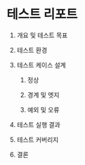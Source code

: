<h1>테스트 리포트</h1>

1. 개요 및 테스트 목표

2. 테스트 환경

3. 테스트 케이스 설계
   1. 정상
  
   2. 경계 및 엣지
  
   3. 예외 및 오류
  
4. 테스트 실행 결과

5. 테스트 커버리지

6. 결론
